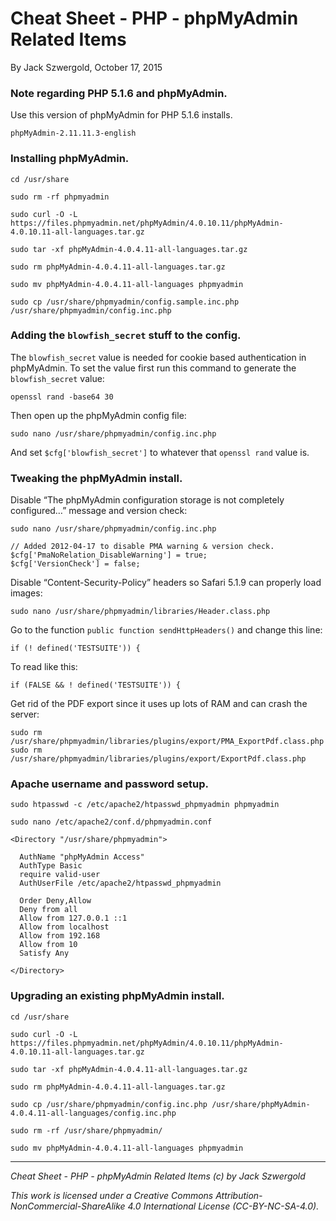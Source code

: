 # Cheat Sheet - PHP - phpMyAdmin Related Items

By Jack Szwergold, October 17, 2015

### Note regarding PHP 5.1.6 and phpMyAdmin.

Use this version of phpMyAdmin for PHP 5.1.6 installs.

	phpMyAdmin-2.11.11.3-english

### Installing phpMyAdmin.

	cd /usr/share

	sudo rm -rf phpmyadmin

	sudo curl -O -L https://files.phpmyadmin.net/phpMyAdmin/4.0.10.11/phpMyAdmin-4.0.10.11-all-languages.tar.gz

	sudo tar -xf phpMyAdmin-4.0.4.11-all-languages.tar.gz

	sudo rm phpMyAdmin-4.0.4.11-all-languages.tar.gz

	sudo mv phpMyAdmin-4.0.4.11-all-languages phpmyadmin

	sudo cp /usr/share/phpmyadmin/config.sample.inc.php /usr/share/phpmyadmin/config.inc.php

### Adding the `blowfish_secret` stuff to the config.

The `blowfish_secret` value is needed for cookie based authentication in phpMyAdmin. To set the value first run this command to generate the `blowfish_secret` value:

    openssl rand -base64 30

Then open up the phpMyAdmin config file:

	sudo nano /usr/share/phpmyadmin/config.inc.php

And set `$cfg['blowfish_secret']` to whatever that `openssl rand` value is.

### Tweaking the phpMyAdmin install.

Disable “The phpMyAdmin configuration storage is not completely configured…” message and version check:

	sudo nano /usr/share/phpmyadmin/config.inc.php

	// Added 2012-04-17 to disable PMA warning & version check.
	$cfg['PmaNoRelation_DisableWarning'] = true;
	$cfg['VersionCheck'] = false;

Disable “Content-Security-Policy” headers so Safari 5.1.9 can properly load images:

	sudo nano /usr/share/phpmyadmin/libraries/Header.class.php

Go to the function `public function sendHttpHeaders()` and change this line:

	if (! defined('TESTSUITE')) {

To read like this:

	if (FALSE && ! defined('TESTSUITE')) {

Get rid of the PDF export since it uses up lots of RAM and can crash the server:

	sudo rm /usr/share/phpmyadmin/libraries/plugins/export/PMA_ExportPdf.class.php
	sudo rm /usr/share/phpmyadmin/libraries/plugins/export/ExportPdf.class.php

### Apache username and password setup.

	sudo htpasswd -c /etc/apache2/htpasswd_phpmyadmin phpmyadmin

	sudo nano /etc/apache2/conf.d/phpmyadmin.conf

	<Directory "/usr/share/phpmyadmin">

	  AuthName "phpMyAdmin Access"
	  AuthType Basic
	  require valid-user
	  AuthUserFile /etc/apache2/htpasswd_phpmyadmin

	  Order Deny,Allow
	  Deny from all
	  Allow from 127.0.0.1 ::1
	  Allow from localhost
	  Allow from 192.168
	  Allow from 10
	  Satisfy Any

	</Directory>

### Upgrading an existing phpMyAdmin install.

	cd /usr/share

	sudo curl -O -L https://files.phpmyadmin.net/phpMyAdmin/4.0.10.11/phpMyAdmin-4.0.10.11-all-languages.tar.gz

	sudo tar -xf phpMyAdmin-4.0.4.11-all-languages.tar.gz

	sudo rm phpMyAdmin-4.0.4.11-all-languages.tar.gz

	sudo cp /usr/share/phpmyadmin/config.inc.php /usr/share/phpMyAdmin-4.0.4.11-all-languages/config.inc.php

	sudo rm -rf /usr/share/phpmyadmin/

	sudo mv phpMyAdmin-4.0.4.11-all-languages phpmyadmin

***

*Cheat Sheet - PHP - phpMyAdmin Related Items (c) by Jack Szwergold*

*This work is licensed under a Creative Commons Attribution-NonCommercial-ShareAlike 4.0 International License (CC-BY-NC-SA-4.0).*